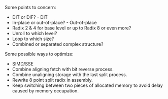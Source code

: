 Some points to concern:

* DIT or DIF? - DIT
* In-place or out-of-place? - Out-of-place
* Radix 2 & 4 for base level or up to Radix 8 or even more?
* Unroll to which level?
* Loop to which size?
* Combined or separated complex structure?

Some possible ways to optimize:

* SIMD/SSE
* Combine aligning fetch with bit reverse process.
* Combine unaligning storage with the last split process.
* Rewrite 8 point split radix in assembly.
* Keep switching between two pieces of allocated memory to avoid delay caused by memory occupation.
